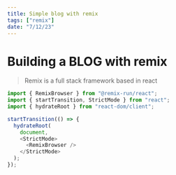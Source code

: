 ```yaml
---
title: Simple blog with remix
tags: ["remix"]
date: "7/12/23"
---
```


# Building a BLOG with remix

> Remix is a full stack framework based in react

```js
import { RemixBrowser } from "@remix-run/react";
import { startTransition, StrictMode } from "react";
import { hydrateRoot } from "react-dom/client";

startTransition(() => {
  hydrateRoot(
    document,
    <StrictMode>
      <RemixBrowser />
    </StrictMode>
  );
});
```
